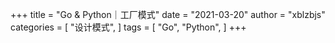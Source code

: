 +++
title = "Go & Python｜工厂模式"
date = "2021-03-20"
author = "xblzbjs"
categories = [
    "设计模式",
]
tags = [
  "Go",
  "Python",
]
+++
   